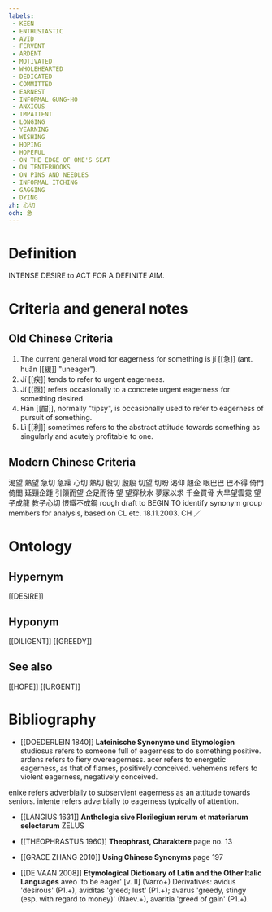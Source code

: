```yaml
---
labels: 
 - KEEN
 - ENTHUSIASTIC
 - AVID
 - FERVENT
 - ARDENT
 - MOTIVATED
 - WHOLEHEARTED
 - DEDICATED
 - COMMITTED
 - EARNEST
 - INFORMAL GUNG-HO
 - ANXIOUS
 - IMPATIENT
 - LONGING
 - YEARNING
 - WISHING
 - HOPING
 - HOPEFUL
 - ON THE EDGE OF ONE'S SEAT
 - ON TENTERHOOKS
 - ON PINS AND NEEDLES
 - INFORMAL ITCHING
 - GAGGING
 - DYING
zh: 心切
och: 急
---
```


# Definition
INTENSE DESIRE to ACT FOR A DEFINITE AIM.
# Criteria and general notes
## Old Chinese Criteria
1. The current general word for eagerness for something is jí [[急]] (ant. huǎn [[緩]] "uneager").
2. Jí [[疾]] tends to refer to urgent eagerness.
3. Jí [[亟]] refers occasionally to a concrete urgent eagerness for something desired.
4. Hān [[酣]], normally "tipsy", is occasionally used to refer to eagerness of pursuit of something.
5. Lì [[利]] sometimes refers to the abstract attitude towards something as singularly and acutely profitable to one.
## Modern Chinese Criteria
渴望
熱望
急切
急躁
心切
熱切
殷切
殷殷
切望
切盼
渴仰
翹企
眼巴巴
巴不得
倚門倚閭
延頸企踵
引領而望
企足而待
望
望穿秋水
夢寐以求
千金買骨
大旱望雲霓
望子成龍
教子心切
恨鐵不成鋼
rough draft to BEGIN TO identify synonym group members for analysis, based on CL etc. 18.11.2003. CH ／
# Ontology

## Hypernym
[[DESIRE]]
## Hyponym
[[DILIGENT]]
[[GREEDY]]
## See also
[[HOPE]]
[[URGENT]]
# Bibliography
- [[DOEDERLEIN 1840]]
**Lateinische Synonyme und Etymologien** 
studiosus refers to someone full of eagerness to do something positive.
ardens refers to fiery overeagerness.
acer refers to energetic eagerness, as that of flames, positively conceived.
vehemens refers to violent eagerness, negatively conceived.

enixe refers adverbially to subservient eagerness as an attitude towards seniors.
intente refers adverbially to eagerness typically of attention.
- [[LANGIUS 1631]]
**Anthologia sive Florilegium rerum et materiarum selectarum** 
ZELUS
- [[THEOPHRASTUS 1960]]
**Theophrast, Charaktere** page no. 13

- [[GRACE ZHANG 2010]]
**Using Chinese Synonyms** page 197

- [[DE VAAN 2008]]
**Etymological Dictionary of Latin and the Other Italic Languages** 
aveo 'to be eager' [v. II] (Varro+)
Derivatives: avidus 'desirous' (P1.+), aviditas 'greed; lust' (P1.+); avarus 'greedy,
stingy (esp. with regard to money)' (Naev.+), avaritia 'greed of gain' (P1.+).